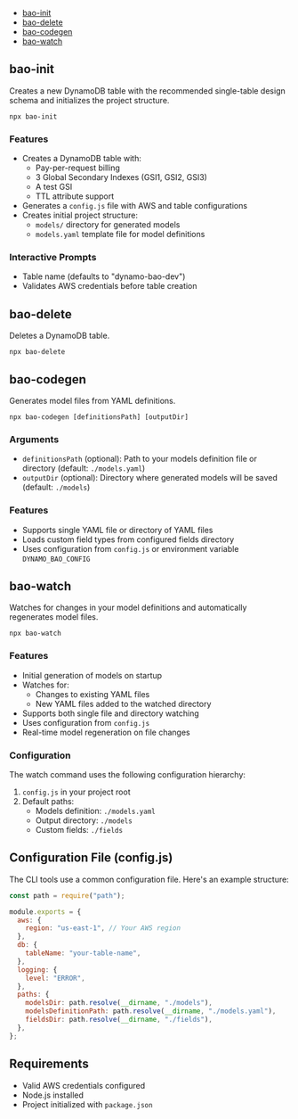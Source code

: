 - [bao-init](#bao-init)
- [bao-delete](#bao-delete)
- [bao-codegen](#bao-codegen)
- [bao-watch](#bao-watch)

## bao-init

Creates a new DynamoDB table with the recommended single-table design schema and initializes the project structure.

`npx bao-init`

### Features

- Creates a DynamoDB table with:
  - Pay-per-request billing
  - 3 Global Secondary Indexes (GSI1, GSI2, GSI3)
  - A test GSI
  - TTL attribute support
- Generates a `config.js` file with AWS and table configurations
- Creates initial project structure:
  - `models/` directory for generated models
  - `models.yaml` template file for model definitions

### Interactive Prompts

- Table name (defaults to "dynamo-bao-dev")
- Validates AWS credentials before table creation

## bao-delete

Deletes a DynamoDB table.

`npx bao-delete`

## bao-codegen

Generates model files from YAML definitions.

`npx bao-codegen [definitionsPath] [outputDir]`

### Arguments

- `definitionsPath` (optional): Path to your models definition file or directory (default: `./models.yaml`)
- `outputDir` (optional): Directory where generated models will be saved (default: `./models`)

### Features

- Supports single YAML file or directory of YAML files
- Loads custom field types from configured fields directory
- Uses configuration from `config.js` or environment variable `DYNAMO_BAO_CONFIG`

## bao-watch

Watches for changes in your model definitions and automatically regenerates model files.

`npx bao-watch`

### Features

- Initial generation of models on startup
- Watches for:
  - Changes to existing YAML files
  - New YAML files added to the watched directory
- Supports both single file and directory watching
- Uses configuration from `config.js`
- Real-time model regeneration on file changes

### Configuration

The watch command uses the following configuration hierarchy:

1. `config.js` in your project root
2. Default paths:
   - Models definition: `./models.yaml`
   - Output directory: `./models`
   - Custom fields: `./fields`

## Configuration File (config.js)

The CLI tools use a common configuration file. Here's an example structure:

```javascript
const path = require("path");

module.exports = {
  aws: {
    region: "us-east-1", // Your AWS region
  },
  db: {
    tableName: "your-table-name",
  },
  logging: {
    level: "ERROR",
  },
  paths: {
    modelsDir: path.resolve(__dirname, "./models"),
    modelsDefinitionPath: path.resolve(__dirname, "./models.yaml"),
    fieldsDir: path.resolve(__dirname, "./fields"),
  },
};
```

## Requirements

- Valid AWS credentials configured
- Node.js installed
- Project initialized with `package.json`
